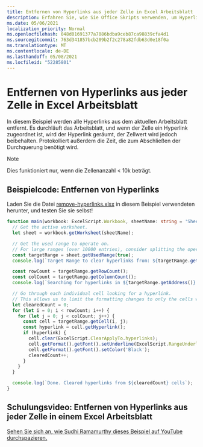 ```yaml
---
title: Entfernen von Hyperlinks aus jeder Zelle in Excel Arbeitsblatt
description: Erfahren Sie, wie Sie Office Skripts verwenden, um Hyperlinks aus jeder Zelle in einem arbeitsblatt Excel entfernen.
ms.date: 05/06/2021
localization_priority: Normal
ms.openlocfilehash: 048d01691377a7086bdba9ceb87ca98839cfa4d1
ms.sourcegitcommit: 763d341857bcb209b2f2c278a82fdb63d0e18f0a
ms.translationtype: MT
ms.contentlocale: de-DE
ms.lasthandoff: 05/08/2021
ms.locfileid: "52285801"
---
```

# <a name="remove-hyperlinks-from-each-cell-in-an-excel-worksheet"></a>Entfernen von Hyperlinks aus jeder Zelle in Excel Arbeitsblatt

 In diesem Beispiel werden alle Hyperlinks aus dem aktuellen Arbeitsblatt entfernt. Es durchläuft das Arbeitsblatt, und wenn der Zelle ein Hyperlink zugeordnet ist, wird der Hyperlink geräumt, der Zellwert wird jedoch beibehalten. Protokolliert außerdem die Zeit, die zum Abschließen der Durchquerung benötigt wird.

> [!NOTE]
> Dies funktioniert nur, wenn die Zellenanzahl < 10k beträgt.

## <a name="sample-code-remove-hyperlinks"></a>Beispielcode: Entfernen von Hyperlinks

Laden Sie die Datei <a href="remove-hyperlinks.xlsx">remove-hyperlinks.xlsx</a> in diesem Beispiel verwendeten herunter, und testen Sie sie selbst!

```TypeScript
function main(workbook: ExcelScript.Workbook, sheetName: string = 'Sheet1') {
  // Get the active worksheet. 
  let sheet = workbook.getWorksheet(sheetName);

  // Get the used range to operate on.
  // For large ranges (over 10000 entries), consider splitting the operation into batches for performance.
  const targetRange = sheet.getUsedRange(true);
  console.log(`Target Range to clear hyperlinks from: ${targetRange.getAddress()}`);

  const rowCount = targetRange.getRowCount();
  const colCount = targetRange.getColumnCount();
  console.log(`Searching for hyperlinks in ${targetRange.getAddress()} which contains ${(rowCount * colCount)} cells`);

  // Go through each individual cell looking for a hyperlink. 
  // This allows us to limit the formatting changes to only the cells with hyperlink formatting.
  let clearedCount = 0;
  for (let i = 0; i < rowCount; i++) {
    for (let j = 0; j < colCount; j++) {
      const cell = targetRange.getCell(i, j);
      const hyperlink = cell.getHyperlink();
      if (hyperlink) {
        cell.clear(ExcelScript.ClearApplyTo.hyperlinks);
        cell.getFormat().getFont().setUnderline(ExcelScript.RangeUnderlineStyle.none);
        cell.getFormat().getFont().setColor('Black');
        clearedCount++;
      }
    }
  }

  console.log(`Done. Cleared hyperlinks from ${clearedCount} cells`);
}
```

## <a name="training-video-remove-hyperlinks-from-each-cell-in-an-excel-worksheet"></a>Schulungsvideo: Entfernen von Hyperlinks aus jeder Zelle in einem Excel Arbeitsblatt

[Sehen Sie sich an, wie Sudhi Ramamurthy dieses Beispiel auf YouTube durchspazieren.](https://youtu.be/v20fdinxpHU)
